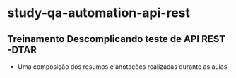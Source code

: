 # study-qa-automation-api-rest

## Treinamento Descomplicando teste de API REST -DTAR

- Uma composição dos resumos e anotações realizadas durante as aulas.
